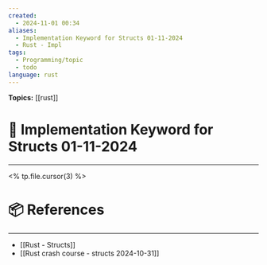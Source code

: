 ```yaml
---
created:
  - 2024-11-01 00:34
aliases:
  - Implementation Keyword for Structs 01-11-2024
  - Rust - Impl
tags:
  - Programming/topic
  - todo
language: rust
---
```


**Topics:** [[rust]]

# 📃 Implementation Keyword for Structs 01-11-2024

---
<% tp.file.cursor(3) %>

# 📦 References

---
- [[Rust - Structs]]
- [[Rust crash course - structs 2024-10-31]]
